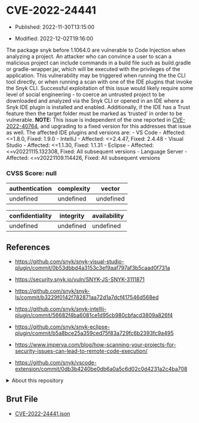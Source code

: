 # CVE-2022-24441

- Published: 2022-11-30T13:15:00

- Modified: 2022-12-02T19:16:00

The package snyk before 1.1064.0 are vulnerable to Code Injection when analyzing a project. An attacker who can convince a user to scan a malicious project can include commands in a build file such as build.gradle or gradle-wrapper.jar, which will be executed with the privileges of the application. This vulnerability may be triggered when running the the CLI tool directly, or when running a scan with one of the IDE plugins that invoke the Snyk CLI. Successful exploitation of this issue would likely require some level of social engineering - to coerce an untrusted project to be downloaded and analyzed via the Snyk CLI or opened in an IDE where a Snyk IDE plugin is installed and enabled. Additionally, if the IDE has a Trust feature then the target folder must be marked as ‘trusted’ in order to be vulnerable. **NOTE:** This issue is independent of the one reported in [CVE-2022-40764](https://security.snyk.io/vuln/SNYK-JS-SNYK-3037342), and upgrading to a fixed version for this addresses that issue as well. The affected IDE plugins and versions are: - VS Code - Affected: <=1.8.0, Fixed: 1.9.0 - IntelliJ - Affected: <=2.4.47, Fixed: 2.4.48 - Visual Studio - Affected: <=1.1.30, Fixed: 1.1.31 - Eclipse - Affected: <=v20221115.132308, Fixed: All subsequent versions - Language Server - Affected: <=v20221109.114426, Fixed: All subsequent versions

### CVSS Score: **null**

| authentication | complexity | vector |
| --- | --- | --- |
| undefined | undefined | undefined |

| confidentiality | integrity | availability |
| --- | --- | --- |
| undefined | undefined | undefined |

## References

* https://github.com/snyk/snyk-visual-studio-plugin/commit/0b53dbbd4a3153c3ef9aaf797af3b5caad0f731a

* https://security.snyk.io/vuln/SNYK-JS-SNYK-3111871

* https://github.com/snyk/snyk-ls/commit/b3229f0142f782871aa72d1a7dcf417546d568ed

* https://github.com/snyk/snyk-intellij-plugin/commit/56682f4ba6081ce1d95cb980cbfacd3809a826f4

* https://github.com/snyk/snyk-eclipse-plugin/commit/b5a8bce25a359ced75f83a729fc6b2393fc9a495

* https://www.imperva.com/blog/how-scanning-your-projects-for-security-issues-can-lead-to-remote-code-execution/

* https://github.com/snyk/vscode-extension/commit/0db3b4240be0db6a0a5c6d02c0d4231a2c4ba708

<details>
<summary>About this repository</summary> 

  This repository is part of the project [Live Hack CVE](https://github.com/Live-Hack-CVE). Main website can be found [www.live-hack.org](https://www.live-hack.org) 
  
  Made by [Sn0wAlice](https://github.com/Sn0wAlice) for the people that care about security and need to have a feed of the latest CVEs. Hope you enjoy it, don't forget to star the repo and follow me on [Twitter](https://twitter.com/Sn0wAlice) and [Github](https://github.com/Sn0wAlice). And that is my [personnal website](https://www.alice-snow.me/)

  - [Home Page](https://github.com/Live-Hack-CVE)
  - [Framework](https://github.com/Live-Hack-CVE/cve-framework)
  - [CVE database](https://github.com/Live-Hack-CVE/full_database)
  - [Changelog](https://github.com/Live-Hack-CVE/Changelog)
</details>

## Brut File

* [CVE-2022-24441.json](https://raw.githubusercontent.com/Live-Hack-CVE/full_database/main/cves/2022/CVE-2022-24441.json)


